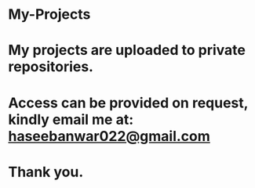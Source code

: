 # My-Projects

# My projects are uploaded to private repositories.

# Access can be provided on request, kindly email me at: haseebanwar022@gmail.com

# Thank you.
